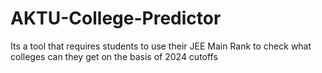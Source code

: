 # AKTU-College-Predictor
Its a tool that requires students to use their JEE Main Rank to check what colleges can they get on the basis of 2024 cutoffs
